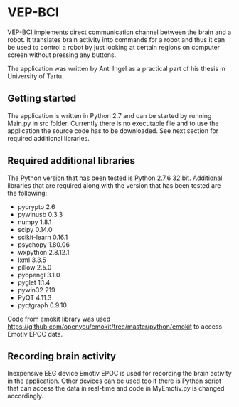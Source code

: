 # VEP-BCI

VEP-BCI implements direct communication channel between the brain and a robot. It translates brain activity into commands for a robot and thus it can be used to control a robot by just looking at certain regions on computer screen without pressing any buttons.

The application was written by Anti Ingel as a practical part of his thesis in University of Tartu.

## Getting started

The application is written in Python 2.7 and can be started by running Main.py in src folder. Currently there is no executable file and to use the application the source code has to be downloaded. See next section for required additional libraries.

## Required additional libraries

The Python version that has been tested is Python 2.7.6 32 bit. Additional libraries that are required along with the version that has been tested are the following:
* pycrypto 2.6
* pywinusb 0.3.3
* numpy 1.8.1
* scipy 0.14.0
* scikit-learn 0.16.1
* psychopy 1.80.06
* wxpython  2.8.12.1
* lxml 3.3.5
* pillow 2.5.0
* pyopengl 3.1.0
* pyglet 1.1.4
* pywin32 219
* PyQT 4.11.3
* pyqtgraph 0.9.10

Code from emokit library was used https://github.com/openyou/emokit/tree/master/python/emokit to access Emotiv EPOC data. 

## Recording brain activity

Inexpensive EEG device Emotiv EPOC is used for recording the brain activity in the application. Other devices can be used too if there is Python script that can access the data in real-time and code in MyEmotiv.py is changed accordingly.
